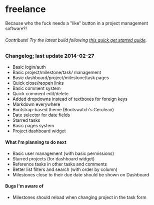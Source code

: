 freelance
=========

Because who the fuck needs a "like" button in a project management software?!

###### Contribute! Try the latest build following [this quick get started guide](https://github.com/tbergeron/freelance/wiki/Get-Started).

### Changelog; last update 2014-02-27
- Basic login/auth
- Basic project/milestone/task/ management
- Basic dashboard/project/milestone/task pages
- Quick close/reopen links
- Basic comment system
- Quick comment edit/delete
- Added dropdowns instead of textboxes for foreign keys
- Markdown everywhere
- Bootstrap-based theme (Bootswatch's Cerulean)
- Date selector for date fields
- Starred tasks
- Basic pages system
- Project dashboard widget

#### What I'm planning to do next
- Basic user management (with basic permissions)
- Starred projects (for dashboard widget)
- Reference tasks in other tasks and comments
- Better list filters and search (with order by column)
- Milestones close to their due date should be shown on Dashboard

#### Bugs I'm aware of
- Milestones should reload when changing project in the task form
